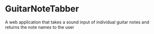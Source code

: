 # GuitarNoteTabber
A web application that takes a sound input of individual guitar notes and returns the note names to the user

